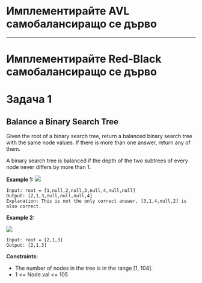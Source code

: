 # Имплементирайте AVL самобалансиращо се дърво
---
# Имплементирайте Red-Black самобалансиращо се дърво

# Задача 1
## Balance a Binary Search Tree
Given the root of a binary search tree, return a balanced binary search tree with the same node values. If there is more than one answer, return any of them.

A binary search tree is balanced if the depth of the two subtrees of every node never differs by more than 1.

 

**Example 1:**
![](https://assets.leetcode.com/uploads/2021/08/10/balance1-tree.jpg)
```
Input: root = [1,null,2,null,3,null,4,null,null]
Output: [2,1,3,null,null,null,4]
Explanation: This is not the only correct answer, [3,1,4,null,2] is also correct.
```

**Example 2:**

![](https://assets.leetcode.com/uploads/2021/08/10/balanced2-tree.jpg)
```
Input: root = [2,1,3]
Output: [2,1,3]
```

**Constraints:**

- The number of nodes in the tree is in the range [1, 104].
- 1 <= Node.val <= 105